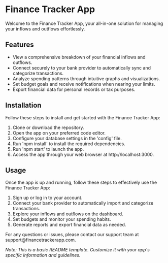 
  <h1>Finance Tracker App</h1>
  <p>Welcome to the Finance Tracker App, your all-in-one solution for managing your inflows and outflows effortlessly.</p>

  <h2>Features</h2>
  <ul>
    <li>View a comprehensive breakdown of your financial inflows and outflows.</li>
    <li>Connect securely to your bank provider to automatically sync and categorize transactions.</li>
    <li>Analyze spending patterns through intuitive graphs and visualizations.</li>
    <li>Set budget goals and receive notifications when nearing your limits.</li>
    <li>Export financial data for personal records or tax purposes.</li>
  </ul>

  <h2>Installation</h2>
  <p>Follow these steps to install and get started with the Finance Tracker App:</p>
  <ol>
    <li>Clone or download the repository.</li>
    <li>Open the app on your preferred code editor.</li>
    <li>Configure your database settings in the 'config' file.</li>
    <li>Run 'npm install' to install the required dependencies.</li>
    <li>Run 'npm start' to launch the app.</li>
    <li>Access the app through your web browser at http://localhost:3000.</li>
  </ol>

  <h2>Usage</h2>
  <p>Once the app is up and running, follow these steps to effectively use the Finance Tracker App:</p>
  <ol>
    <li>Sign up or log in to your account.</li>
    <li>Connect your bank provider to automatically import and categorize transactions.</li>
    <li>Explore your inflows and outflows on the dashboard.</li>
    <li>Set budgets and monitor your spending habits.</li>
    <li>Generate reports and export financial data as needed.</li>
  </ol>

  <p>For any questions or issues, please contact our support team at support@financetrackerapp.com.</p>

  <p><em>Note: This is a basic README template. Customize it with your app's specific information and guidelines.</em></p>

